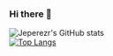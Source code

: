 ### Hi there 👋

<!--
**JEPEREZR/jeperezr** is a ✨ _special_ ✨ repository because its `README.md` (this file) appears on your GitHub profile.

Here are some ideas to get you started:

- 🔭 I’m currently working on ...
- 🌱 I’m currently learning ...
- 👯 I’m looking to collaborate on ...
- 🤔 I’m looking for help with ...
- 💬 Ask me about ...
- 📫 How to reach me: ...
- 😄 Pronouns: ...
- ⚡ Fun fact: ...
-->

![Jeperezr's GitHub stats](https://github-readme-stats.vercel.app/api?username=jeperezr&show_icons=true&theme=dracula)
<br/>
[![Top Langs](https://github-readme-stats.vercel.app/api/top-langs/?username=jeperezr&langs_count=8&theme=dracula)]((https://github.com/anuraghazra/github-readme-stats))

